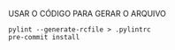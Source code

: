 USAR O CÓDIGO PARA GERAR O ARQUIVO 

    pylint --generate-rcfile > .pylintrc
    pre-commit install